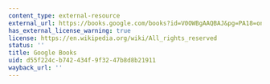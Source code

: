 ```yaml
---
content_type: external-resource
external_url: https://books.google.com/books?id=V0OWBgAAQBAJ&pg=PA18=onepage#v=onepage&q&f=false
has_external_license_warning: true
license: https://en.wikipedia.org/wiki/All_rights_reserved
status: ''
title: Google Books
uid: d55f224c-b742-434f-9f32-47b8d8b21911
wayback_url: ''
---
```

